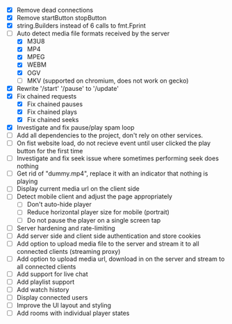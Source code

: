 - [x] Remove dead connections
- [x] Remove startButton stopButton
- [x] string.Builders instead of 6 calls to fmt.Fprint
- [ ] Auto detect media file formats received by the server
    - [x] M3U8
    - [x] MP4
    - [x] MPEG
    - [x] WEBM
    - [x] OGV
    - [ ] MKV (supported on chromium, does not work on gecko)
- [x] Rewrite '/start' '/pause' to '/update'
- [x] Fix chained requests
    - [x] Fix chained pauses
    - [x] Fix chained plays
    - [x] Fix chained seeks
- [x] Investigate and fix pause/play spam loop
- [ ] Add all dependencies to the project, don't rely on other services.
- [ ] On fist website load, do not recieve event until user clicked the play button for the first time
- [ ] Investigate and fix seek issue where sometimes performing seek does nothing
- [ ] Get rid of "dummy.mp4", replace it with an indicator that nothing is playing
- [ ] Display current media url on the client side
- [ ] Detect mobile client and adjust the page appropriately
    - [ ] Don't auto-hide player
    - [ ] Reduce horizontal player size for mobile (portrait)
    - [ ] Do not pause the player on a single screen tap
- [ ] Server hardening and rate-limiting
- [ ] Add server side and client side authentication and store cookies
- [ ] Add option to upload media file to the server and stream it to all connected clients (streaming proxy)
- [ ] Add option to upload media url, download in on the server and stream to all connected clients
- [ ] Add support for live chat
- [ ] Add playlist support
- [ ] Add watch history
- [ ] Display connected users
- [ ] Improve the UI layout and styling
- [ ] Add rooms with individual player states
